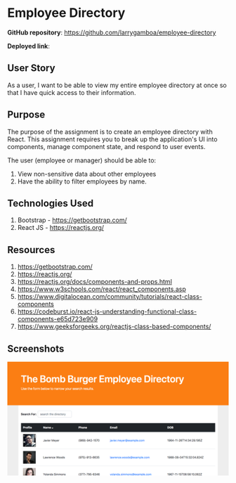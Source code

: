 # Employee Directory

**GitHub repository**:
https://github.com/larrygamboa/employee-directory

**Deployed link**:


## User Story

As a user, I want to be able to view my entire employee directory at once so that I have quick access to their information.

## Purpose

The purpose of the assignment is to create an employee directory with React. This assignment requires you to break up the application's UI into components, manage component state, and respond to user events.

The user (employee or manager) should be able to:
1. View non-sensitive data about other employees
2. Have the ability to filter employees by name.

## Technologies Used

1. Bootstrap - https://getbootstrap.com/
2. React JS - https://reactjs.org/

## Resources

1. https://getbootstrap.com/
2. https://reactjs.org/
3. https://reactjs.org/docs/components-and-props.html
4. https://www.w3schools.com/react/react_components.asp
5. https://www.digitalocean.com/community/tutorials/react-class-components
6. https://codeburst.io/react-js-understanding-functional-class-components-e65d723e909
7. https://www.geeksforgeeks.org/reactjs-class-based-components/

## Screenshots

![alt text](https://github.com/larrygamboa/employee-directory/blob/main/react-employee-directory/public/images/employee-directory-screenshot.png)
